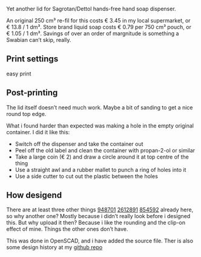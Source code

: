 Yet another lid for Sagrotan/Dettol hands-free hand soap dispenser.

An original 250 cm³ re-fil for this costs € 3.45 in my local supermarket, or € 13.8 / 1 dm³. Store brand liquid soap costs € 0.79 per 750 cm³ pouch, or € 1.05 / 1 dm³. Savings of over an order of margnitude is something a Swabian can’t skip, really.



## Print settings

easy print

## Post-printing

The lid itself doesn’t need much work. Maybe a bit of sanding to get a nice round top edge.

What i found harder than expected was making a hole in the empty original container. I did it like this:
* Switch off the dispenser and take the container out
* Peel off the old label and clean the container with propan-2-ol or similar
* Take a large coin (€ 2) and draw a circle around it at top centre of the thing
* Use a straight awl and a rubber mallet to punch a ring of holes into it
* Use a side cutter to cut out the plastic between the holes

## How desigend
There are at least three other things [948701](https://www.thingiverse.com/thing:948701) [2612891](https://www.thingiverse.com/thing:2612891) [854592](https://www.thingiverse.com/thing:854592) already here, so why another one? Mostly because i didn’t really look before i designed this. But why upload it then? Because i like the rounding and the clip-on effect of mine. Things the other ones don’t have.

This was done in OpenSCAD, and i have added the source file. Ther is also some design history at my [github repo](https://github.com/ospalh/blabla)
